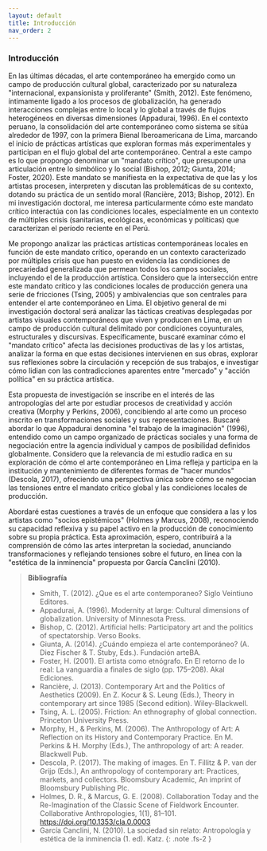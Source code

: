 ```yaml
---
layout: default
title: Introducción
nav_order: 2
---
```


### Introducción

En las últimas décadas, el arte contemporáneo ha emergido como un campo de producción cultural global, caracterizado por su naturaleza "internacional, expansionista y proliferante" (Smith, 2012). Este fenómeno, íntimamente ligado a los procesos de globalización, ha generado interacciones complejas entre lo local y lo global a través de flujos heterogéneos en diversas dimensiones (Appadurai, 1996). En el contexto peruano, la consolidación del arte contemporáneo como sistema se sitúa alrededor de 1997, con la primera Bienal Iberoamericana de Lima, marcando el inicio de prácticas artísticas que exploran formas más experimentales y participan en el flujo global del arte contemporáneo. Central a este campo es lo que propongo denominar un "mandato crítico", que presupone una articulación entre lo simbólico y lo social (Bishop, 2012; Giunta, 2014; Foster, 2020). Este mandato se manifiesta en la expectativa de que las y los artistas procesen, interpreten y discutan las problemáticas de su contexto, dotando su práctica de un sentido moral (Rancière, 2013; Bishop, 2012). En mi investigación doctoral, me interesa particularmente cómo este mandato crítico interactúa con las condiciones locales, especialmente en un contexto de múltiples crisis (sanitarias, ecológicas, económicas y políticas) que caracterizan el período reciente en el Perú.

Me propongo analizar las prácticas artísticas contemporáneas locales en función de este mandato crítico, operando en un contexto caracterizado por múltiples crisis que han puesto en evidencia las condiciones de precariedad generalizada que permean todos los campos sociales, incluyendo el de la producción artística. Considero que la intersección entre este mandato crítico y las condiciones locales de producción genera una serie de fricciones (Tsing, 2005) y ambivalencias que son centrales para entender el arte contemporáneo en Lima. El objetivo general de mi investigación doctoral será analizar las tácticas creativas desplegadas por artistas visuales contemporáneos que viven y producen en Lima, en un campo de producción cultural delimitado por condiciones coyunturales, estructurales y discursivas. Específicamente, buscaré examinar cómo el "mandato crítico" afecta las decisiones productivas de las y los artistas, analizar la forma en que estas decisiones intervienen en sus obras, explorar sus reflexiones sobre la circulación y recepción de sus trabajos, e investigar cómo lidian con las contradicciones aparentes entre "mercado" y "acción política" en su práctica artística.

Esta propuesta de investigación se inscribe en el interés de las antropologías del arte por estudiar procesos de creatividad y acción creativa (Morphy y Perkins, 2006), concibiendo al arte como un proceso inscrito en transformaciones sociales y sus representaciones. Buscaré abordar lo que Appadurai denomina "el trabajo de la imaginación" (1996), entendido como un campo organizado de prácticas sociales y una forma de negociación entre la agencia individual y campos de posibilidad definidos globalmente. Considero que la relevancia de mi estudio radica en su exploración de cómo el arte contemporáneo en Lima refleja y participa en la institución y mantenimiento de diferentes formas de "hacer mundos" (Descola, 2017), ofreciendo una perspectiva única sobre cómo se negocian las tensiones entre el mandato crítico global y las condiciones locales de producción.

Abordaré estas cuestiones a través de un enfoque que considera a las y los artistas como "socios epistémicos" (Holmes y Marcus, 2008), reconociendo su capacidad reflexiva y su papel activo en la producción de conocimiento sobre su propia práctica. Esta aproximación, espero, contribuirá a la comprensión de cómo las artes interpretan la sociedad, anunciando transformaciones y reflejando tensiones sobre el futuro, en línea con la "estética de la inminencia" propuesta por García Canclini (2010).

> **Bibliografía**
>
> - Smith, T. (2012). ¿Que es el arte contemporaneo? Siglo Veintiuno Editores.
> - Appadurai, A. (1996). Modernity at large: Cultural dimensions of globalization. University of Minnesota Press.
> - Bishop, C. (2012). Artificial hells: Participatory art and the politics of spectatorship. Verso Books.
> - Giunta, A. (2014). ¿Cuándo empieza el arte contemporáneo? (A. Diez Fischer & T. Stuby, Eds.). Fundación arteBA.
> - Foster, H. (2001). El artista como etnógrafo. En El retorno de lo real: La vanguardia a finales de siglo (pp. 175–208). Akal Ediciones.
> - Rancière, J. (2013). Contemporary Art and the Politics of Aesthetics (2009). En Z. Kocur & S. Leung (Eds.), Theory in contemporary art since 1985 (Second edition). Wiley-Blackwell.
> - Tsing, A. L. (2005). Friction: An ethnography of global connection. Princeton University Press.
> - Morphy, H., & Perkins, M. (2006). The Anthropology of Art: A Reflection on its History and Contemporary Practice. En M. Perkins & H. Morphy (Eds.), The anthropology of art: A reader. Blackwell Pub.
> - Descola, P. (2017). The making of images. En T. Fillitz & P. van der Grijp (Eds.), An anthropology of contemporary art: Practices, markets, and collectors. Bloomsbury Academic, An imprint of Bloomsbury Publishing Plc.
> - Holmes, D. R., & Marcus, G. E. (2008). Collaboration Today and the Re-Imagination of the Classic Scene of Fieldwork Encounter. Collaborative Anthropologies, 1(1), 81–101. https://doi.org/10.1353/cla.0.0003
> - García Canclini, N. (2010). La sociedad sin relato: Antropología y estética de la inminencia (1. ed). Katz.
{: .note .fs-2 }
